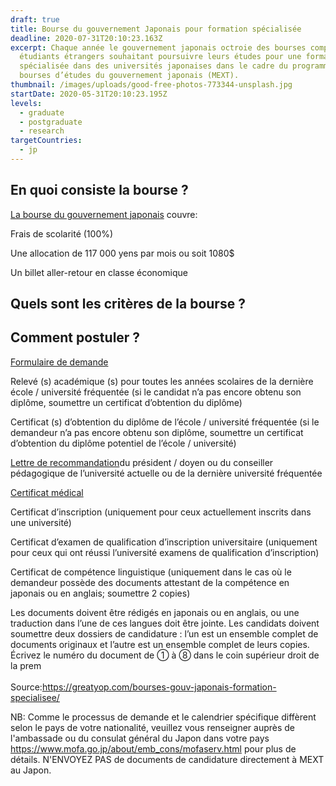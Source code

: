 ```yaml
---
draft: true
title: Bourse du gouvernement Japonais pour formation spécialisée
deadline: 2020-07-31T20:10:23.163Z
excerpt: Chaque année le gouvernement japonais octroie des bourses complètes aux
  étudiants étrangers souhaitant poursuivre leurs études pour une formation
  spécialisée dans des universités japonaises dans le cadre du programme de
  bourses d’études du gouvernement japonais (MEXT).
thumbnail: /images/uploads/good-free-photos-773344-unsplash.jpg
startDate: 2020-05-31T20:10:23.195Z
levels:
  - graduate
  - postgraduate
  - research
targetCountries:
  - jp
---
```

## En quoi consiste la bourse ?

[La bourse du gouvernement japonais](https://www.studyinjapan.go.jp/en/links/) couvre:

Frais de scolarité (100%)

Une allocation de 117 000 yens par mois ou soit 1080$

Un billet aller-retour en classe économique

## Quels sont les critères de la bourse ?

## Comment postuler ?

[Formulaire de demande](https://www.studyinjapan.go.jp/en/assets/pdf/app/specialized/2021_Application_SpecializedTraining.pdf)

Relevé (s) académique (s) pour toutes les années scolaires de la dernière école / université fréquentée (si le candidat n’a pas encore obtenu son diplôme, soumettre un certificat d’obtention du diplôme)

Certificat (s) d’obtention du diplôme de l’école / université fréquentée (si le demandeur n’a pas encore obtenu son diplôme, soumettre un certificat d’obtention du diplôme potentiel de l’école / université)

[Lettre de recommandation](https://www.studyinjapan.go.jp/en/assets/pdf/app/specialized/2021_SampleRecommendation.pdf)du président / doyen ou du conseiller pédagogique de l’université actuelle ou de la dernière université fréquentée

[Certificat médical](https://www.studyinjapan.go.jp/en/assets/pdf/app/specialized/2021_HealthCertificate.pdf)

Certificat d’inscription (uniquement pour ceux actuellement inscrits dans une université)

Certificat d’examen de qualification d’inscription universitaire (uniquement pour ceux qui ont réussi l’université examens de qualification d’inscription)

Certificat de compétence linguistique (uniquement dans le cas où le demandeur possède des documents attestant de la compétence en japonais ou en anglais; soumettre 2 copies)

Les documents doivent être rédigés en japonais ou en anglais, ou une traduction dans l’une de ces langues doit être jointe. Les candidats doivent soumettre deux dossiers de candidature : l’un est un ensemble complet de documents originaux et l’autre est un ensemble complet de leurs copies. Écrivez le numéro du document de ① à ⑧ dans le coin supérieur droit de la prem\
\
Source:<https://greatyop.com/bourses-gouv-japonais-formation-specialisee/>

<!--EndFragment-->



NB: Comme le processus de demande et le calendrier spécifique diffèrent selon le pays de votre nationalité, veuillez vous renseigner auprès de l'ambassade ou du consulat général du Japon dans votre pays <https://www.mofa.go.jp/about/emb_cons/mofaserv.html> pour plus de détails. N'ENVOYEZ PAS de documents de candidature directement à MEXT au Japon.